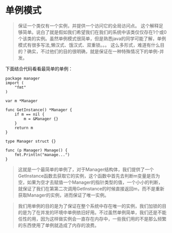 # 单例模式
> 保证一个类仅有一个实例，并提供一个访问它的全局访问点。
这个解释足够简单。说白了就是假如我们希望我们在我们的系统中该类仅仅存在1个或0个该类的实例。虽然单例模式很简单，但是熟悉java的同学可能了解，单例模式有很多写法,懒汉式、饿汉式、双重锁。。。 这么多形式，难道有什么目的？确实，不过他们的目的很明确，就是保证在一种特殊情况下的单例-并发。

下面结合代码看看最简单的单例：
```
package manager
import (
    "fmt"
)

var m *Manager

func GetInstance() *Manager {
    if m == nil {
        m = &Manager {}
    }
    return m
}

type Manager struct {}

func (p Manager) Manage() {
    fmt.Println("manage...")
}
```
> 这就是一个最简单的单例了，对于Manager结构体，我们提供了一个GetInstance函数去获取它的实例，这个函数中首先去判断m变量是否为空，如果为空才去赋值一个Manager的指针类型的值，一个小小的判断，就保证了我们在第第二次调用GetInstance的时候直接返回m，而不是重新获取Manager的实例，进而保证了唯一实例。

> 我们用单例的目的是为了保证在整个系统中存在唯一的实例，我们加锁的目的是为了在并发的环境中单例依旧好用。不过虽然单例简单，我们还是不能任性的用，因为这样做实例会一直存在内存中，一些我们用的不是那么频繁的东西使用了单例就造成了内存的浪费。
